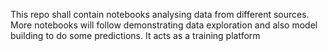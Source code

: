 ﻿This repo shall contain notebooks analysing data from different sources. More notebooks will follow demonstrating data exploration and also model building to do some predictions. It acts as a training platform
